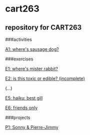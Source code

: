 # cart263
## repository for CART263 

###activities

[A1: where's sausage dog?](https://sbordel.github.io/cart263/activities/wheres-sausage-dog/index.html)

###exercises

[E1: where's mister rabbit?](https://sbordel.github.io/cart263/exercises/wheres-mister-rabbit/index.html)

[E2: is this toxic or edible? (incomplete)](https://sbordel.github.io/cart263/exercises/slamina-new-game-plus/index.html)

(...)

[E5: haiku: best gill](https://sbordel.github.io/cart263/exercises/haiku-best-gill/index.html)

[E6: friends only](https://sbordel.github.io/cart263/exercises/friends-only/index.html)

###projects

[P1: Sonny & Pierre-Jimmy](https://sbordel.github.io/cart263/projects/a-night-at-the-movies/index.html)
